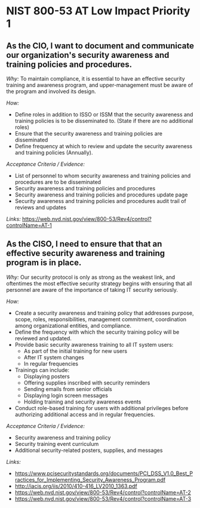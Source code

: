 # NIST 800-53 AT Low Impact Priority 1

## As the CIO, I want to document and communicate our organization's security awareness and training policies and procedures.

*Why:*
To maintain compliance, it is essential to have an effective security training and awareness program, and upper-management must be aware of the program and involved its design.

*How:* 
* Define roles in addition to ISSO or ISSM that the security awareness and training policies is to be disseminated to. (State if there are no additional roles)
* Ensure that the security awareness and training policies are disseminated
* Define frequency at which to review and update the security awareness and training policies (Annually).

*Acceptance Criteria / Evidence:*
* List of personnel to whom security awareness and training policies and procedures are to be disseminated
* Security awareness and training policies and procedures
* Security awareness and training policies and procedures update page
* Security awareness and training policies and procedures audit trail of reviews and updates

*Links:*
https://web.nvd.nist.gov/view/800-53/Rev4/control?controlName=AT-1
## As the CISO, I need to ensure that that an effective security awareness and training program is in place.

*Why:*
Our security protocol is only as strong as the weakest link, and oftentimes the most effective security strategy begins with ensuring that all personnel are aware of the importance of taking IT security seriously.


*How:* 
* Create a security awareness and training policy that addresses purpose, scope, roles, responsibilities, management commitment, coordination among organizational entities, and compliance.
* Define the frequency with which the security training policy will be reviewed and updated.
* Provide basic security awareness training to all IT system users:
  * As part of the initial training for new users
  * After IT system changes
  * In regular frequencies
* Trainings can include:
  * Displaying posters
  * Offering supplies inscribed with security reminders
  * Sending emails from senior officials
  * Displaying login screen messages
  * Holding training and security awareness events
* Conduct role-based training for users with additional privileges before authorizing additional access and in regular frequencies.


*Acceptance Criteria / Evidence:*
* Security awareness and training policy
* Security training event curriculum
* Additional security-related posters, supplies, and messages


*Links:*
* https://www.pcisecuritystandards.org/documents/PCI_DSS_V1.0_Best_Practices_for_Implementing_Security_Awareness_Program.pdf
* http://iacis.org/iis/2010/410-416_LV2010_1363.pdf
* https://web.nvd.nist.gov/view/800-53/Rev4/control?controlName=AT-2
* https://web.nvd.nist.gov/view/800-53/Rev4/control?controlName=AT-3

